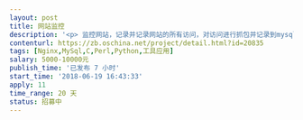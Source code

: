 ```yaml
---                
layout: post       
title: 网站监控           
description: '<p> 监控网站，记录并记录网站的所有访问，对访问进行抓包并记录到mysql数据库</p>'     
contenturl: https://zb.oschina.net/project/detail.html?id=20835      
tags: [Nginx,MySql,C,Perl,Python,工具应用]            
salary: 5000-10000元          
publish_time: '已发布 7 小时'         
start_time: '2018-06-19 16:43:33'           
apply: 11                   
time_range: 20 天              
status: 招募中                  
---                 
```

